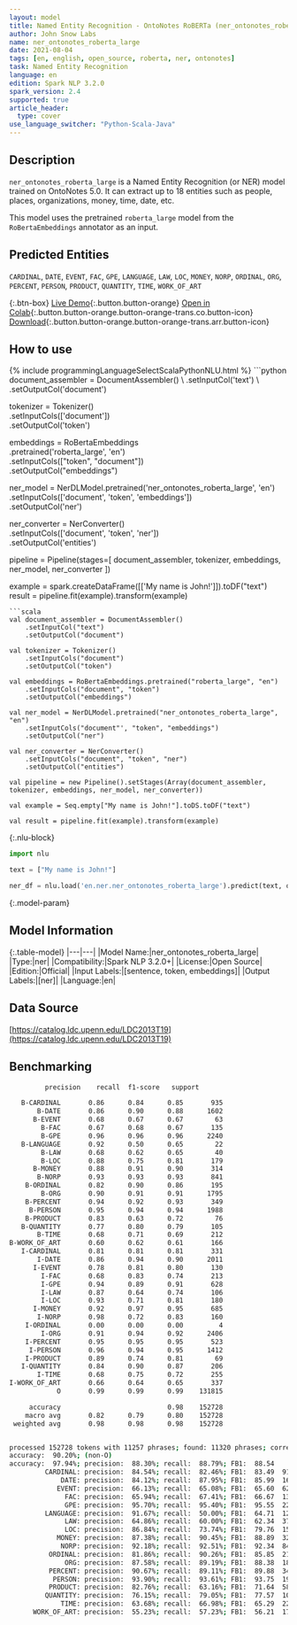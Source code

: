 ```yaml
---
layout: model
title: Named Entity Recognition - OntoNotes RoBERTa (ner_ontonotes_roberta_large)
author: John Snow Labs
name: ner_ontonotes_roberta_large
date: 2021-08-04
tags: [en, english, open_source, roberta, ner, ontonotes]
task: Named Entity Recognition
language: en
edition: Spark NLP 3.2.0
spark_version: 2.4
supported: true
article_header:
  type: cover
use_language_switcher: "Python-Scala-Java"
---
```


## Description

`ner_ontonotes_roberta_large` is a Named Entity Recognition (or NER) model trained on OntoNotes 5.0. It can extract up to 18 entities such as people, places, organizations, money, time, date, etc.

This model uses the pretrained `roberta_large` model from the `RoBertaEmbeddings` annotator as an input.

## Predicted Entities

`CARDINAL`, `DATE`, `EVENT`, `FAC`, `GPE`, `LANGUAGE`, `LAW`, `LOC`, `MONEY`, `NORP`, `ORDINAL`, `ORG`, `PERCENT`, `PERSON`, `PRODUCT`, `QUANTITY`, `TIME`, `WORK_OF_ART`

{:.btn-box}
[Live Demo](https://demo.johnsnowlabs.com/public/NER_EN_18){:.button.button-orange}
[Open in Colab](https://colab.research.google.com/github/JohnSnowLabs/spark-nlp-workshop/blob/master/tutorials/streamlit_notebooks/NER_EN.ipynb){:.button.button-orange.button-orange-trans.co.button-icon}
[Download](https://s3.amazonaws.com/auxdata.johnsnowlabs.com/public/models/ner_ontonotes_roberta_large_en_3.2.0_2.4_1628078836777.zip){:.button.button-orange.button-orange-trans.arr.button-icon}

## How to use



<div class="tabs-box" markdown="1">
{% include programmingLanguageSelectScalaPythonNLU.html %}
```python
document_assembler = DocumentAssembler() \
    .setInputCol('text') \
    .setOutputCol('document')

tokenizer = Tokenizer() \
    .setInputCols(['document']) \
    .setOutputCol('token')

embeddings = RoBertaEmbeddings\
      .pretrained('roberta_large', 'en')\
      .setInputCols(["token", "document"])\
      .setOutputCol("embeddings")

ner_model = NerDLModel.pretrained('ner_ontonotes_roberta_large', 'en') \
    .setInputCols(['document', 'token', 'embeddings']) \
    .setOutputCol('ner')

ner_converter = NerConverter() \
    .setInputCols(['document', 'token', 'ner']) \
    .setOutputCol('entities')

pipeline = Pipeline(stages=[
    document_assembler, 
    tokenizer,
    embeddings,
    ner_model,
    ner_converter
])

example = spark.createDataFrame([['My name is John!']]).toDF("text")
result = pipeline.fit(example).transform(example)
```
```scala
val document_assembler = DocumentAssembler() 
    .setInputCol("text") 
    .setOutputCol("document")

val tokenizer = Tokenizer() 
    .setInputCols("document") 
    .setOutputCol("token")

val embeddings = RoBertaEmbeddings.pretrained("roberta_large", "en")
    .setInputCols("document", "token") 
    .setOutputCol("embeddings")

val ner_model = NerDLModel.pretrained("ner_ontonotes_roberta_large", "en") 
    .setInputCols("document"', "token", "embeddings") 
    .setOutputCol("ner")

val ner_converter = NerConverter() 
    .setInputCols("document", "token", "ner") 
    .setOutputCol("entities")

val pipeline = new Pipeline().setStages(Array(document_assembler, tokenizer, embeddings, ner_model, ner_converter))

val example = Seq.empty["My name is John!"].toDS.toDF("text")

val result = pipeline.fit(example).transform(example)
```

{:.nlu-block}
```python
import nlu

text = ["My name is John!"]

ner_df = nlu.load('en.ner.ner_ontonotes_roberta_large').predict(text, output_level='token')
```
</div>

{:.model-param}
## Model Information

{:.table-model}
|---|---|
|Model Name:|ner_ontonotes_roberta_large|
|Type:|ner|
|Compatibility:|Spark NLP 3.2.0+|
|License:|Open Source|
|Edition:|Official|
|Input Labels:|[sentence, token, embeddings]|
|Output Labels:|[ner]|
|Language:|en|

## Data Source

[https://catalog.ldc.upenn.edu/LDC2013T19](https://catalog.ldc.upenn.edu/LDC2013T19)

## Benchmarking

```bash
         precision    recall  f1-score   support

   B-CARDINAL       0.86      0.84      0.85       935
       B-DATE       0.86      0.90      0.88      1602
      B-EVENT       0.68      0.67      0.67        63
        B-FAC       0.67      0.68      0.67       135
        B-GPE       0.96      0.96      0.96      2240
   B-LANGUAGE       0.92      0.50      0.65        22
        B-LAW       0.68      0.62      0.65        40
        B-LOC       0.88      0.75      0.81       179
      B-MONEY       0.88      0.91      0.90       314
       B-NORP       0.93      0.93      0.93       841
    B-ORDINAL       0.82      0.90      0.86       195
        B-ORG       0.90      0.91      0.91      1795
    B-PERCENT       0.94      0.92      0.93       349
     B-PERSON       0.95      0.94      0.94      1988
    B-PRODUCT       0.83      0.63      0.72        76
   B-QUANTITY       0.77      0.80      0.79       105
       B-TIME       0.68      0.71      0.69       212
B-WORK_OF_ART       0.60      0.62      0.61       166
   I-CARDINAL       0.81      0.81      0.81       331
       I-DATE       0.86      0.94      0.90      2011
      I-EVENT       0.78      0.81      0.80       130
        I-FAC       0.68      0.83      0.74       213
        I-GPE       0.94      0.89      0.91       628
        I-LAW       0.87      0.64      0.74       106
        I-LOC       0.93      0.71      0.81       180
      I-MONEY       0.92      0.97      0.95       685
       I-NORP       0.98      0.72      0.83       160
    I-ORDINAL       0.00      0.00      0.00         4
        I-ORG       0.91      0.94      0.92      2406
    I-PERCENT       0.95      0.95      0.95       523
     I-PERSON       0.96      0.94      0.95      1412
    I-PRODUCT       0.89      0.74      0.81        69
   I-QUANTITY       0.84      0.90      0.87       206
       I-TIME       0.68      0.75      0.72       255
I-WORK_OF_ART       0.66      0.64      0.65       337
            O       0.99      0.99      0.99    131815

     accuracy                           0.98    152728
    macro avg       0.82      0.79      0.80    152728
 weighted avg       0.98      0.98      0.98    152728


processed 152728 tokens with 11257 phrases; found: 11320 phrases; correct: 9995.
accuracy:  90.20%; (non-O)
accuracy:  97.94%; precision:  88.30%; recall:  88.79%; FB1:  88.54
         CARDINAL: precision:  84.54%; recall:  82.46%; FB1:  83.49  912
             DATE: precision:  84.12%; recall:  87.95%; FB1:  85.99  1675
            EVENT: precision:  66.13%; recall:  65.08%; FB1:  65.60  62
              FAC: precision:  65.94%; recall:  67.41%; FB1:  66.67  138
              GPE: precision:  95.70%; recall:  95.40%; FB1:  95.55  2233
         LANGUAGE: precision:  91.67%; recall:  50.00%; FB1:  64.71  12
              LAW: precision:  64.86%; recall:  60.00%; FB1:  62.34  37
              LOC: precision:  86.84%; recall:  73.74%; FB1:  79.76  152
            MONEY: precision:  87.38%; recall:  90.45%; FB1:  88.89  325
             NORP: precision:  92.18%; recall:  92.51%; FB1:  92.34  844
          ORDINAL: precision:  81.86%; recall:  90.26%; FB1:  85.85  215
              ORG: precision:  87.58%; recall:  89.19%; FB1:  88.38  1828
          PERCENT: precision:  90.67%; recall:  89.11%; FB1:  89.88  343
           PERSON: precision:  93.90%; recall:  93.61%; FB1:  93.75  1982
          PRODUCT: precision:  82.76%; recall:  63.16%; FB1:  71.64  58
         QUANTITY: precision:  76.15%; recall:  79.05%; FB1:  77.57  109
             TIME: precision:  63.68%; recall:  66.98%; FB1:  65.29  223
      WORK_OF_ART: precision:  55.23%; recall:  57.23%; FB1:  56.21  172
```
